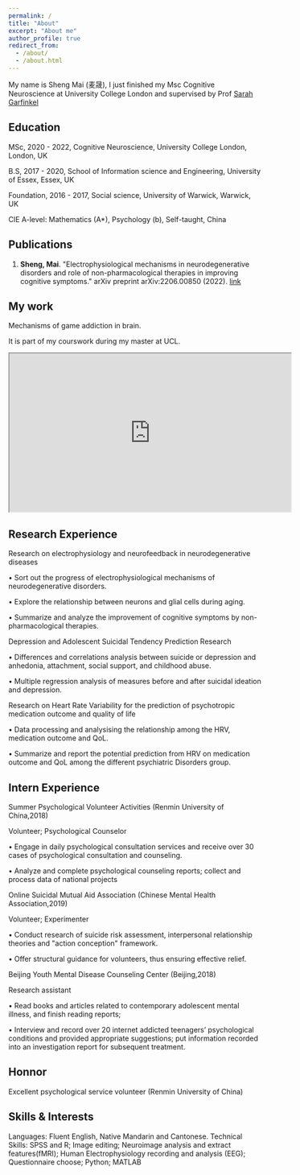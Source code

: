 ```yaml
---
permalink: /
title: "About"
excerpt: "About me"
author_profile: true
redirect_from: 
  - /about/
  - /about.html
---
```


My name is Sheng Mai (麦晟), I just finished my Msc Cognitive Neuroscience at University College London and supervised by Prof [Sarah Garfinkel](https://www.ucl.ac.uk/icn/sarah-garfinkel)

## Education 

MSc, 2020 - 2022, Cognitive Neuroscience, University College London, London, UK

B.S, 2017 - 2020, School of Information science and Engineering, University of Essex, Essex, UK

Foundation, 2016 - 2017, Social science, University of Warwick, Warwick, UK

CIE A-level: Mathematics (A*), Psychology (b), Self-taught, China

## Publications

1. **Sheng, Mai**. "Electrophysiological mechanisms in neurodegenerative disorders and role of non-pharmacological therapies in improving cognitive symptoms." arXiv preprint arXiv:2206.00850 (2022). [link](https://arxiv.org/abs/2206.00850)

## My work
 Mechanisms of game addiction in brain.
 
 It is part of my courswork during my master at UCL.
 
<p align="center">
<iframe width="560" height="315" src="https://www.youtube.com/watch?v=hjMx8EuyZJ8" title="YouTube video player" fameborder="0" allow="accelerometer; autoplay; clipboard-write; encrypted-media; gyroscope; picture-in-picture" allowfullscreen></iframe>

</p> 

## Research Experience

Research on electrophysiology and neurofeedback in neurodegenerative diseases

•	Sort out the progress of electrophysiological mechanisms of neurodegenerative disorders.

•	Explore the relationship between neurons and glial cells during aging.

•	Summarize and analyze the improvement of cognitive symptoms by non-pharmacological therapies.

Depression and Adolescent Suicidal Tendency Prediction Research

•	Differences and correlations analysis between suicide or depression and anhedonia, attachment, social support, and childhood abuse.

•	Multiple regression analysis of measures before and after suicidal ideation and depression.

Research on Heart Rate Variability for the prediction of psychotropic medication outcome and quality of life

•	Data processing and analysising the relationship among the HRV, medication outcome and QoL.

•	Summarize and report the potential prediction from HRV on medication outcome and QoL among the different psychiatric Disorders group.

## Intern Experience
Summer Psychological Volunteer Activities (Renmin University of China,2018)   

Volunteer; Psychological Counselor

•	Engage in daily psychological consultation services and receive over 30 cases of psychological consultation and counseling.

•	Analyze and complete psychological counseling reports; collect and process data of national projects

Online Suicidal Mutual Aid Association (Chinese Mental Health Association,2019)

Volunteer; Experimenter

•	Conduct research of suicide risk assessment, interpersonal relationship theories and "action conception" framework.

•	Offer structural guidance for volunteers, thus ensuring effective relief.

Beijing Youth Mental Disease Counseling Center (Beijing,2018)

Research assistant 

•	Read books and articles related to contemporary adolescent mental illness, and finish reading reports;

•	Interview and record over 20 internet addicted teenagers’ psychological conditions and provided appropriate suggestions; put information recorded into an investigation report for subsequent treatment.

## Honnor 
Excellent psychological service volunteer (Renmin University of China)      

## Skills & Interests
Languages: Fluent English, Native Mandarin and Cantonese.
Technical Skills: SPSS and R; Image editing; Neuroimage analysis and extract features(fMRI); Human Electrophysiology recording and analysis (EEG); Questionnaire choose; Python; MATLAB

